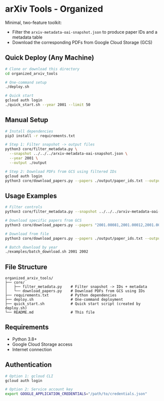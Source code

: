 # arXiv Tools - Organized

Minimal, two-feature toolkit:
- Filter the `arxiv-metadata-oai-snapshot.json` to produce paper IDs and a metadata table
- Download the corresponding PDFs from Google Cloud Storage (GCS)

## Quick Deploy (Any Machine)

```bash
# Clone or download this directory
cd organized_arxiv_tools

# One-command setup
./deploy.sh

# Quick start
gcloud auth login
./quick_start.sh --year 2001 --limit 50
```

## Manual Setup

```bash
# Install dependencies
pip3 install -r requirements.txt

# Step 1: Filter snapshot -> output files
python3 core/filter_metadata.py \
  --snapshot ../../../arxiv-metadata-oai-snapshot.json \
  --year 2001 \
  --output ./output

# Step 2: Download PDFs from GCS using filtered IDs
gcloud auth login
python3 core/download_papers.py --papers ./output/paper_ids.txt --output ./pdfs
```

## Usage Examples

```bash
# Filter controls
python3 core/filter_metadata.py --snapshot ../../../arxiv-metadata-oai-snapshot.json --categories cs.CL,cs.CV --limit 100 --output ./output

# Download specific papers from GCS
python3 core/download_papers.py --papers "2001.00081,2001.00012,2001.00003" --output ./pdfs

# Download from file
python3 core/download_papers.py --papers ./output/paper_ids.txt --output ./pdfs

# Batch download by year
./examples/batch_download.sh 2001 2002
```

## File Structure

```
organized_arxiv_tools/
├── core/
│   ├── filter_metadata.py    # Filter snapshot -> IDs + metadata
│   └── download_papers.py    # Download PDFs from GCS using IDs
├── requirements.txt          # Python dependencies
├── deploy.sh                 # One-command deployment
├── quick_start.sh            # Quick start script (created by deploy.sh)
└── README.md                 # This file
```

## Requirements

- Python 3.8+
- Google Cloud Storage access
- Internet connection

## Authentication

```bash
# Option 1: gcloud CLI
gcloud auth login

# Option 2: Service account key
export GOOGLE_APPLICATION_CREDENTIALS="/path/to/credentials.json"
```
